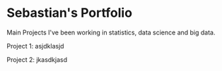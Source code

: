# Sebastian's Portfolio
Main Projects I've been working in statistics, data science and big data.

Project 1: asjdklasjd



Project 2: jkasdkjasd
